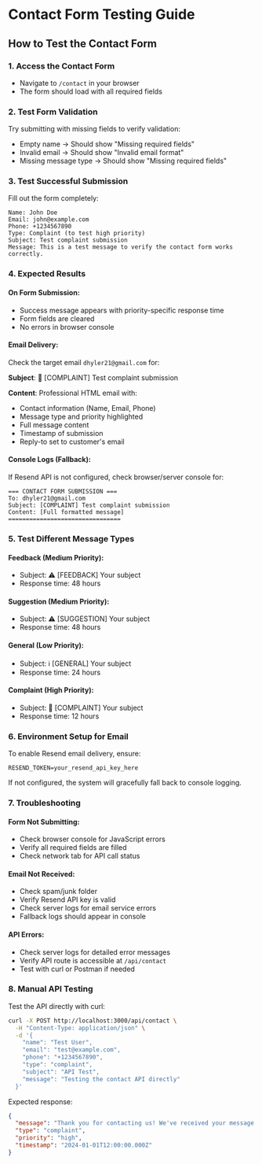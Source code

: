 # Contact Form Testing Guide

## How to Test the Contact Form

### 1. Access the Contact Form
- Navigate to `/contact` in your browser
- The form should load with all required fields

### 2. Test Form Validation
Try submitting with missing fields to verify validation:
- Empty name → Should show "Missing required fields"
- Invalid email → Should show "Invalid email format"
- Missing message type → Should show "Missing required fields"

### 3. Test Successful Submission
Fill out the form completely:
```
Name: John Doe
Email: john@example.com
Phone: +1234567890
Type: Complaint (to test high priority)
Subject: Test complaint submission
Message: This is a test message to verify the contact form works correctly.
```

### 4. Expected Results

#### On Form Submission:
- Success message appears with priority-specific response time
- Form fields are cleared
- No errors in browser console

#### Email Delivery:
Check the target email `dhyler21@gmail.com` for:

**Subject**: 🚨 [COMPLAINT] Test complaint submission

**Content**: Professional HTML email with:
- Contact information (Name, Email, Phone)
- Message type and priority highlighted
- Full message content
- Timestamp of submission
- Reply-to set to customer's email

#### Console Logs (Fallback):
If Resend API is not configured, check browser/server console for:
```
=== CONTACT FORM SUBMISSION ===
To: dhyler21@gmail.com
Subject: [COMPLAINT] Test complaint submission
Content: [Full formatted message]
================================
```

### 5. Test Different Message Types

#### Feedback (Medium Priority):
- Subject: ⚠️ [FEEDBACK] Your subject
- Response time: 48 hours

#### Suggestion (Medium Priority):
- Subject: ⚠️ [SUGGESTION] Your subject  
- Response time: 48 hours

#### General (Low Priority):
- Subject: ℹ️ [GENERAL] Your subject
- Response time: 24 hours

#### Complaint (High Priority):
- Subject: 🚨 [COMPLAINT] Your subject
- Response time: 12 hours

### 6. Environment Setup for Email

To enable Resend email delivery, ensure:
```env
RESEND_TOKEN=your_resend_api_key_here
```

If not configured, the system will gracefully fall back to console logging.

### 7. Troubleshooting

#### Form Not Submitting:
- Check browser console for JavaScript errors
- Verify all required fields are filled
- Check network tab for API call status

#### Email Not Received:
- Check spam/junk folder
- Verify Resend API key is valid
- Check server logs for email service errors
- Fallback logs should appear in console

#### API Errors:
- Check server logs for detailed error messages
- Verify API route is accessible at `/api/contact`
- Test with curl or Postman if needed

### 8. Manual API Testing

Test the API directly with curl:
```bash
curl -X POST http://localhost:3000/api/contact \
  -H "Content-Type: application/json" \
  -d '{
    "name": "Test User",
    "email": "test@example.com",
    "phone": "+1234567890",
    "type": "complaint",
    "subject": "API Test",
    "message": "Testing the contact API directly"
  }'
```

Expected response:
```json
{
  "message": "Thank you for contacting us! We've received your message and will get back to you soon.",
  "type": "complaint",
  "priority": "high",
  "timestamp": "2024-01-01T12:00:00.000Z"
}
```
